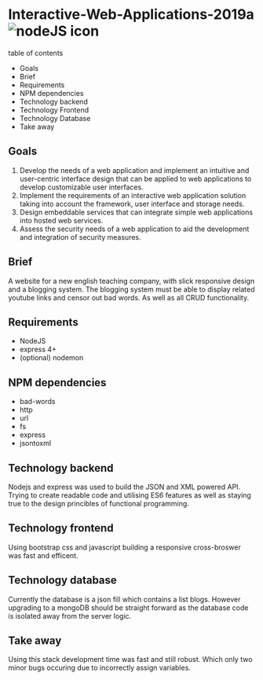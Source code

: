 # Interactive-Web-Applications-2019a ![nodeJS icon](https://assets.coingecko.com/coins/images/1061/small/js.png?1511578998)

table of contents
* Goals
* Brief
* Requirements
* NPM dependencies
* Technology backend
* Technology Frontend
* Technology Database
* Take away

## Goals

1. Develop the needs of a web application and implement an intuitive and user-centric interface
design that can be applied to web applications to develop customizable user interfaces.
2. Implement the requirements of an interactive web application solution taking into account
the framework, user interface and storage needs.
3. Design embeddable services that can integrate simple web applications into hosted web
services.
4. Assess the security needs of a web application to aid the development and integration of
security measures. 


## Brief

A website for a new english teaching company, with slick responsive design and a blogging system.
The blogging system must be able to display related youtube links and censor out bad words.
As well as all CRUD functionality. 

## Requirements
  * NodeJS
  * express 4+
  * (optional) nodemon
  
  
## NPM dependencies
  * bad-words
  * http
  * url
  * fs
  * express
  * jsontoxml

## Technology backend

Nodejs and express was used to build the JSON and XML powered API. Trying to create readable code and utilising ES6 features
as well as staying true to the design princibles of functional programming.

## Technology frontend

Using bootstrap css and javascript building a responsive cross-broswer was fast and efficent.

## Technology database

Currently the database is a json fill which contains a list blogs.
However upgrading to a mongoDB should be straight forward as the database code is isolated away from the server logic.

## Take away
Using this stack development time was fast and still robust. Which only two minor bugs occuring due to incorrectly assign variables. 


